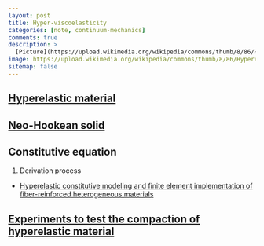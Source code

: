 ```yaml
---
layout: post
title: Hyper-viscoelasticity
categories: [note, continuum-mechanics]
comments: true
description: >
  [Picture](https://upload.wikimedia.org/wikipedia/commons/thumb/8/86/Hyperelastic.svg/330px-Hyperelastic.svg.png)
image: https://upload.wikimedia.org/wikipedia/commons/thumb/8/86/Hyperelastic.svg/330px-Hyperelastic.svg.png
sitemap: false
---
```


## [Hyperelastic material](https://en.wikipedia.org/wiki/Hyperelastic_material)

## [Neo-Hookean solid](https://en.wikipedia.org/wiki/Neo-Hookean_solid)

## Constitutive equation
1. Derivation process
* [Hyperelastic constitutive modeling and finite element implementation of fiber-reinforced heterogeneous materials](
  https://kns.cnki.net/kcms/detail/detail.aspx?dbcode=CMFD&dbname=CMFD201802&filename=1018825596.nh&uniplatform=NZKPT&v=ueYocJAglPEU6qisw-BF856bwcP_puLtjkhvkwIupDYkuztLvKdk-R_hjbk-KgcL)
## [Experiments to test the compaction of hyperelastic material](https://zhuanlan.zhihu.com/p/178840977)